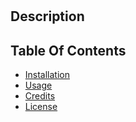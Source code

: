 # 

## Description

## Table Of Contents

* [Installation](#installation)
* [Usage](#usage)
* [Credits](#credits)
* [License](#license)